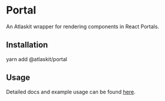 # Portal

An Atlaskit wrapper for rendering components in React Portals.

## Installation

yarn add @atlaskit/portal

## Usage

Detailed docs and example usage can be found [here](https://atlaskit.atlassian.com/packages/design-system/portal).
